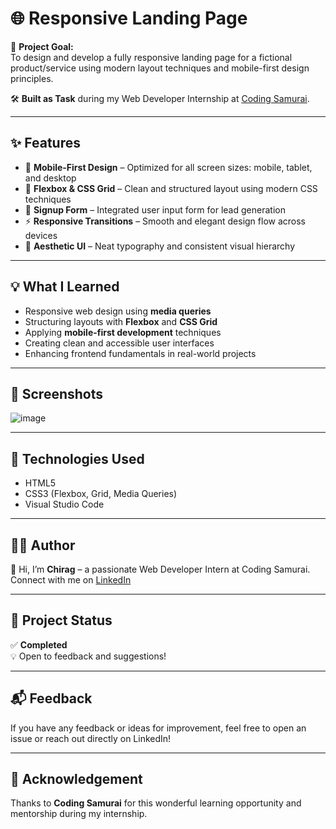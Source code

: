 # 🌐 Responsive Landing Page

🎯 **Project Goal:**  
To design and develop a fully responsive landing page for a fictional product/service using modern layout techniques and mobile-first design principles.

🛠️ **Built as Task** during my Web Developer Internship at [Coding Samurai](https://www.linkedin.com/company/coding-samurai/).

---

## ✨ Features

- 📱 **Mobile-First Design** – Optimized for all screen sizes: mobile, tablet, and desktop  
- 🧱 **Flexbox & CSS Grid** – Clean and structured layout using modern CSS techniques  
- 🧾 **Signup Form** – Integrated user input form for lead generation  
- ⚡ **Responsive Transitions** – Smooth and elegant design flow across devices  
- 🌈 **Aesthetic UI** – Neat typography and consistent visual hierarchy

---

## 💡 What I Learned

- Responsive web design using **media queries**
- Structuring layouts with **Flexbox** and **CSS Grid**
- Applying **mobile-first development** techniques
- Creating clean and accessible user interfaces
- Enhancing frontend fundamentals in real-world projects

---

## 📸 Screenshots

![image](https://github.com/user-attachments/assets/2da0ed7e-1c70-47e7-a8b0-0cd3635e5cb2)


---

## 🚀 Technologies Used

- HTML5  
- CSS3 (Flexbox, Grid, Media Queries)  
- Visual Studio Code

---

## 🧑‍💻 Author

👋 Hi, I’m **Chirag** – a passionate Web Developer Intern at Coding Samurai.  
Connect with me on [LinkedIn](https://www.linkedin.com/in/chirag-singh-cu/)

---

## 📂 Project Status

✅ **Completed**  
💡 Open to feedback and suggestions!

---

## 📬 Feedback

If you have any feedback or ideas for improvement, feel free to open an issue or reach out directly on LinkedIn!

---

## 🌟 Acknowledgement

Thanks to **Coding Samurai** for this wonderful learning opportunity and mentorship during my internship.

